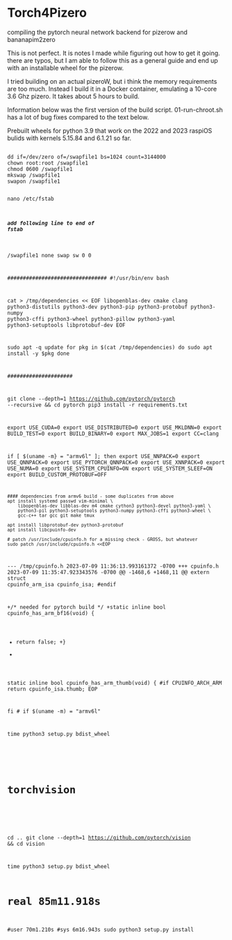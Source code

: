 # Torch4Pizero
compiling the pytorch neural network backend for pizerow and bananapim2zero

This is not perfect. It is notes I made while figuring out how to get it going.  there are typos,
but I am able to follow this as a general guide and end up with an installable wheel for the pizerow.

I tried building on an actual pizeroW, but i think the memory requirements are too much. Instead I
build it in a Docker container, emulating a 10-core 3.6 Ghz pizero. It takes about 5 hours to build.


Information below was the first version of the build script. 01-run-chroot.sh has a lot of
bug fixes compared to the text below.


Prebuilt wheels for python 3.9 that work on the 2022 and 2023 raspiOS bulids with kernels 5.15.84 and 6.1.21 so far.

<code>
dd if=/dev/zero of=/swapfile1 bs=1024 count=3144000
chown root:root /swapfile1
chmod 0600 /swapfile1
mkswap /swapfile1
swapon /swapfile1

nano /etc/fstab
##### add following line to end of fstab
/swapfile1 none swap sw 0 0


################################
#!/usr/bin/env bash

cat > /tmp/dependencies << EOF
libopenblas-dev
cmake
clang
python3-distutils 
python3-dev
python3-pip
python3-protobuf
python3-numpy
python3-cffi
python3-wheel
python3-pillow
python3-yaml
python3-setuptools
libprotobuf-dev
EOF

sudo apt -q update
for pkg in $(cat /tmp/dependencies)
do
  sudo apt install -y $pkg
done

#####################

git clone --depth=1 https://github.com/pytorch/pytorch --recursive && cd pytorch
pip3 install -r requirements.txt

export USE_CUDA=0
export USE_DISTRIBUTED=0
export USE_MKLDNN=0
export BUILD_TEST=0
export BUILD_BINARY=0
export MAX_JOBS=1
export CC=clang

if [ $(uname -m} = "armv6l" ]; then
	export USE_NNPACK=0
	export USE_QNNPACK=0
	export USE_PYTORCH_QNNPACK=0
	export USE_XNNPACK=0
	export USE_NUMA=0
	export USE_SYSTEM_CPUINFO=ON
	export USE_SYSTEM_SLEEF=ON
	export BUILD_CUSTOM_PROTOBUF=OFF

	#### dependencies from armv6 build - some duplicates from above
	apt install systemd passwd vim-minimal \
		libopenblas-dev libblas-dev m4 cmake cython3 python3-devel python3-yaml \
		python3-pil python3-setuptools python3-numpy python3-cffi python3-wheel \
		gcc-c++ tar gcc git make tmux

	apt install libprotobuf-dev python3-protobuf
	apt install libcpuinfo-dev

	# patch /usr/include/cpuinfo.h for a missing check - GROSS, but whatever
    sudo patch /usr/include/cpuinfo.h <<EOP
--- /tmp/cpuinfo.h	2023-07-09 11:36:13.993161372 -0700
+++ cpuinfo.h	2023-07-09 11:35:47.923343576 -0700
@@ -1468,6 +1468,11 @@
 	extern struct cpuinfo_arm_isa cpuinfo_isa;
 #endif
 
+/* needed for pytorch build */
+static inline bool cpuinfo_has_arm_bf16(void) {
+	return false;
+}
+
 static inline bool cpuinfo_has_arm_thumb(void) {
 	#if CPUINFO_ARCH_ARM
 		return cpuinfo_isa.thumb;
EOP

fi    # if $(uname -m) = "armv6l"

time python3 setup.py bdist_wheel

#
# torchvision
#
cd ..
git clone --depth=1 https://github.com/pytorch/vision && cd vision

time python3 setup.py bdist_wheel
# real	85m11.918s
#user	70m1.210s
#sys	6m16.943s
sudo python3 setup.py install
</code>
